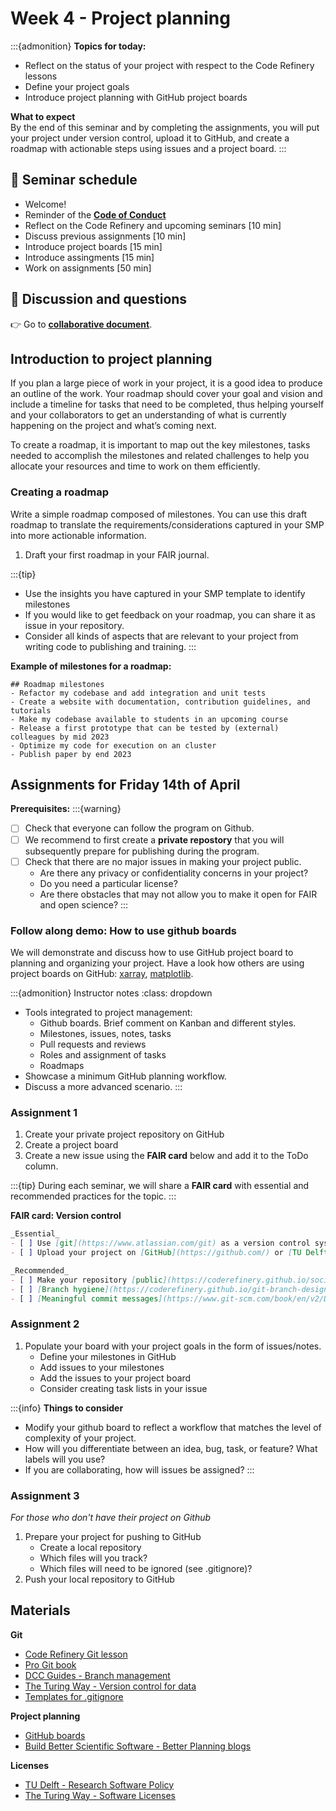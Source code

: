 # Week 4 - Project planning

:::{admonition} 
**Topics for today:**
- Reflect on the status of your project with respect to the Code Refinery lessons
- Define your project goals
- Introduce project planning with GitHub project boards

**What to expect**  
By the end of this seminar and by completing the assignments, you will put your project under version control, upload it to GitHub, and create a roadmap with actionable steps using issues and a project board.
:::

## 📆 Seminar schedule

- Welcome!
- Reminder of the [**Code of Conduct**](/isBPjSUoRL6Kvr1LjaZe7Q)
- Reflect on the Code Refinery and upcoming seminars [10 min]
- Discuss previous assignments [10 min]
- Introduce project boards [15 min]
- Introduce assingments [15 min]
- Work on assignments [50 min]


## 🙋 Discussion and questions
👉 Go to [**collaborative document**](https://hackmd.io/gFcSU_F9SpuHrxomZTSVTQ?both).


## Introduction to project planning 
If you plan a large piece of work in your project, it is a good idea to produce an outline of the work. Your roadmap should cover your goal and vision and include a timeline for tasks that need to be completed, thus helping yourself and your collaborators to get an understanding of what is currently happening on the project and what’s coming next.

To create a roadmap, it is important to map out the key milestones, tasks needed to accomplish the milestones and related challenges to help you allocate your resources and time to work on them efficiently. 

### Creating a roadmap
Write a simple roadmap composed of milestones. You can use this draft roadmap to translate the requirements/considerations captured in your SMP into more actionable information.
1. Draft your first roadmap in your FAIR journal.

:::{tip}
- Use the insights you have captured in your SMP template to identify milestones
- If you would like to get feedback on your roadmap, you can share it as issue in your repository.
- Consider all kinds of aspects that are relevant to your project from writing code to publishing and training.
:::

**Example of milestones for a roadmap:**
```
## Roadmap milestones
- Refactor my codebase and add integration and unit tests 
- Create a website with documentation, contribution guidelines, and tutorials
- Make my codebase available to students in an upcoming course
- Release a first prototype that can be tested by (external) colleagues by mid 2023
- Optimize my code for execution on an cluster
- Publish paper by end 2023
```

## Assignments for Friday 14th of April

**Prerequisites:**
:::{warning}
- [ ] Check that everyone can follow the program on Github.
- [ ] We recommend to first create a **private repostory** that you will subsequently prepare for publishing during the program.
- [ ] Check that there are no major issues in making your project public. 
    - Are there any privacy or confidentiality concerns in your project?
    - Do you need a particular license?
    - Are there obstacles that may not allow you to make it open for FAIR and open science?
:::

### Follow along demo: How to use github boards
We will demonstrate and discuss how to use GitHub project board to planning and organizing your project. Have a look how others are using project boards on GitHub: [xarray](https://github.com/pydata/xarray), [matplotlib](https://github.com/matplotlib/matplotlib).

:::{admonition} Instructor notes
:class: dropdown

- Tools integrated to project management:
    - Github boards. Brief comment on Kanban and different styles.
    - Milestones, issues, notes, tasks
    - Pull requests and reviews
    - Roles and assignment of tasks
    - Roadmaps
- Showcase a minimum GitHub planning workflow.
- Discuss a more advanced scenario.
:::


### Assignment 1
1. Create your private project repository on GitHub
2. Create a project board
3. Create a new issue using the **FAIR card** below and add it to the ToDo column.

:::{tip}
During each seminar, we will share a **FAIR card** with essential and recommended practices for the topic.
:::
 

**FAIR card: Version control**
```markdown
_Essential_  
- [ ] Use [git](https://www.atlassian.com/git) as a version control system 
- [ ] Upload your project on [GitHub](https://github.com/) or [TU Delft GitLab](https://gitlab.tudelft.nl/)

_Recommended_  
- [ ] Make your repository [public](https://coderefinery.github.io/social-coding/)
- [ ] [Branch hygiene](https://coderefinery.github.io/git-branch-design/)
- [ ] [Meaningful commit messages](https://www.git-scm.com/book/en/v2/Distributed-Git-Contributing-to-a-Project#_commit_guidelines)
```

### Assignment 2
1. Populate your board with your project goals in the form of issues/notes.
    - Define your milestones in GitHub
    - Add issues to your milestones
    - Add the issues to your project board
    - Consider creating task lists in your issue

:::{info}
**Things to consider**
- Modify your github board to reflect a workflow that matches the level of complexity of your project.
- How will you differentiate between an idea, bug, task, or feature? What labels will you use?
- If you are collaborating, how will issues be assigned?
:::

### Assignment 3 
_For those who don't have their project on Github_

1. Prepare your project for pushing to GitHub
    - Create a local repository
    - Which files will you track?
    - Which files will need to be ignored (see .gitignore)?
2. Push your local repository to GitHub


## Materials
**Git**
- [Code Refinery Git lesson](https://coderefinery.github.io/git-intro/)
- [Pro Git book](https://git-scm.com/book/en/v2)
- [DCC Guides - Branch management](https://tu-delft-dcc.github.io/software/git/branch_management.html)
- [The Turing Way - Version control for data](https://the-turing-way.netlify.app/reproducible-research/vcs/vcs-data.html)
- [Templates for .gitignore](https://github.com/github/gitignore)

**Project planning**
- [GitHub boards](https://docs.github.com/en/issues/organizing-your-work-with-project-boards/managing-project-boards/about-project-boards)
- [Build Better Scientific Software - Better Planning blogs](https://bssw.io/items?category=better-planning)

**Licenses**
- [TU Delft - Research Software Policy](https://zenodo.org/record/4629662#.ZCwWVnZBzuo)
- [The Turing Way - Software Licenses](https://the-turing-way.netlify.app/reproducible-research/licensing/licensing-software.html)